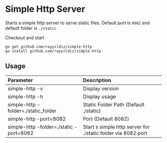Simple Http Server
===


Starts a simple http server to serve static files. Default port is ```8082``` and default folder is ```./static```

Checkout and start 
    
    go get github.com/rayyildiz/simple-http
    go install github.com/rayyildiz/simple-http


Usage 
---


| Parameter                               | Description                                                  |
|:----------------------------------------|:-------------------------------------------------------------|
| simple-http -v                          | Display version                                              |
| simple-http -h                          | Display usage                                                |
| simple-http -folder=./static_folder     | Static Folder Path (Default ./static)                        |
| simple-http -port=8082                  | Port (Default 8082)                                          |
| simple-http -folder=./static -port=8082 | Start s simple http server for ./static folder via 8082 port |
